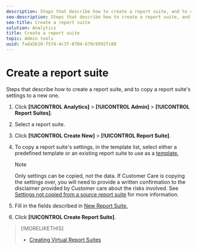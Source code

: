```yaml
---
description: Steps that describe how to create a report suite, and to copy a report suite's settings to a new one.
seo-description: Steps that describe how to create a report suite, and to copy a report suite's settings to a new one.
seo-title: Create a report suite
solution: Analytics
title: Create a report suite
topic: Admin tools
uuid: fada5b10-f574-4c3f-8704-679c9992fc88
---
```


# Create a report suite

Steps that describe how to create a report suite, and to copy a report suite's settings to a new one.

1. Click **[!UICONTROL Analytics]** > **[!UICONTROL Admin]** > **[!UICONTROL Report Suites]**.
1. Select a report suite.
1. Click **[!UICONTROL Create New]** > **[!UICONTROL Report Suite]**.
1. To copy a report suite's settings, in the template list, select either a predefined template or an existing report suite to use as a [template.](/help/admin/c-manage-report-suites/c-report-suite-templates/report-suite-templates.md)

   >[!NOTE]
   >
   >Only settings can be copied, not the data. If Customer Care is copying the settings over, you will need to provide a written confirmation to the disclaimer provided by Customer care about the risks involved. See [Settings not copied from a source report suite](/help/admin/c-manage-report-suites/c-new-report-suite/settings-not-copied-from-rs.md) for more information.

1. Fill in the fields described in [New Report Suite.](/help/admin/c-manage-report-suites/c-new-report-suite/new-report-suite.md)
1. Click **[!UICONTROL Create Report Suite]**.

>[!MORELIKETHIS]
>
>* [Creating Virtual Report Suites](/help/components/vrs/c-workflow-vrs/vrs-create.md)

